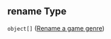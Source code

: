 ## rename Type

`object[]` ([Rename a game genre](generic-properties-root-rename-genres-properties-rename-genre-rename-a-game-genre.md))
